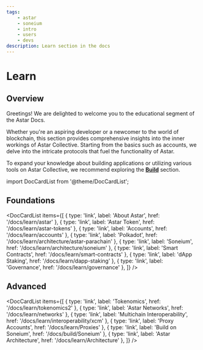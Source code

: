 ```yaml
---
tags:
    - astar
    - soneium
    - intro
    - users
    - devs
description: Learn section in the docs
---
```


# Learn

## Overview

Greetings! We are delighted to welcome you to the educational segment of the Astar Docs.

Whether you're an aspiring developer or a newcomer to the world of blockchain, this section provides comprehensive insights into the inner workings of Astar Collective. Starting from the basics such as accounts, we delve into the intricate protocols that fuel the functionality of Astar.

To expand your knowledge about building applications or utilizing various tools on Astar Collective, we recommend exploring the [**Build**](/docs/build) section.

import DocCardList from '@theme/DocCardList';

## Foundations
<DocCardList items={[
    { type: 'link', label: 'About Astar', href: '/docs/learn/astar' },
    { type: 'link', label: 'Astar Token', href: '/docs/learn/astar-tokens' },
    { type: 'link', label: 'Accounts', href: '/docs/learn/accounts' },
    { type: 'link', label: 'Polkadot', href: '/docs/learn/architecture/astar-parachain' },
    { type: 'link', label: 'Soneium', href: '/docs/learn/architecture/soneium' },
    { type: 'link', label: 'Smart Contracts', href: '/docs/learn/smart-contracts' },
    { type: 'link', label: 'dApp Staking', href: '/docs/learn/dapp-staking' },
    { type: 'link', label: 'Governance', href: '/docs/learn/governance' },
]} />

## Advanced
<DocCardList items={[
    { type: 'link', label: 'Tokenomics', href: '/docs/learn/tokenomics2' },
    { type: 'link', label: 'Astar Networks', href: '/docs/learn/networks' },
    { type: 'link', label: 'Multichain Interoperability', href: '/docs/learn/interoperability/xcm' },
    { type: 'link', label: 'Proxy Accounts', href: '/docs/learn/Proxies' },
    { type: 'link', label: 'Build on Soneium', href: '/docs/build/Soneium' },
    { type: 'link', label: 'Astar Architecture', href: '/docs/learn/Architecture' },
]} />